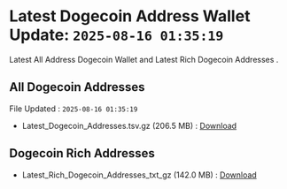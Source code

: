 # Latest Dogecoin Address Wallet Update: `2025-08-16 01:35:19`

Latest All Address Dogecoin Wallet and Latest Rich Dogecoin Addresses .

## All Dogecoin Addresses

File Updated : `2025-08-16 01:35:19`

- Latest_Dogecoin_Addresses.tsv.gz (206.5 MB) : [Download](https://github.com/Pymmdrza/Rich-Address-Wallet/releases/tag/Dogecoin)

## Dogecoin Rich Addresses

- Latest_Rich_Dogecoin_Addresses_txt_gz (142.0 MB) : [Download](https://github.com/Pymmdrza/Rich-Address-Wallet/releases/tag/Dogecoin)
